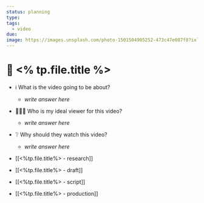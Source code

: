 ```yaml
---
status: planning
type: 
tags:
  - video
due: 
image: https://images.unsplash.com/photo-1501504905252-473c47e087f8?ixlib=rb-4.0.3&ixid=MnwxMjA3fDB8MHxwaG90by1wYWdlfHx8fGVufDB8fHx8&auto=format&fit=crop&w=300&q=80
---
```


# 🎥 <% tp.file.title %>

- ℹ️ What is the video going to be about?
	- _write answer here_
- 👨‍👩‍👦 Who is my ideal viewer for this video?
	- _write answer here_
- ❔ Why should they watch this video?
	- _write answer here_

- [[<%tp.file.title%> - research]]
- [[<%tp.file.title%> - draft]]
- [[<%tp.file.title%> - script]]
- [[<%tp.file.title%> - production]]

